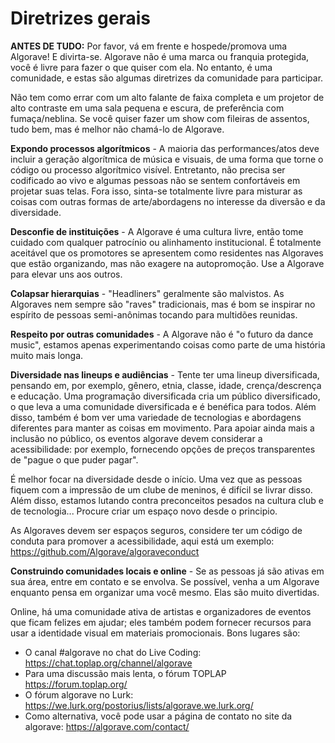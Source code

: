 # Diretrizes gerais

**ANTES DE TUDO:** Por favor, vá em frente e hospede/promova uma Algorave! E divirta-se. Algorave não é uma marca ou franquia protegida, você é livre para fazer o que quiser com ela. No entanto, é uma comunidade, e estas são algumas diretrizes da comunidade para participar.

Não tem como errar com um alto falante de faixa completa e um projetor de alto contraste em uma sala pequena e escura, de preferência com fumaça/neblina. Se você quiser fazer um show com fileiras de assentos, tudo bem, mas é melhor não chamá-lo de Algorave.

**Expondo processos algorítmicos** -
A maioria das performances/atos deve incluir a geração algorítmica de música e visuais, de uma forma que torne o código ou processo algorítmico visível. Entretanto, não precisa ser codificado ao vivo e algumas pessoas não se sentem confortáveis em projetar suas telas. Fora isso, sinta-se totalmente livre para misturar as coisas com outras formas de arte/abordagens no interesse da diversão e da diversidade.

**Desconfie de instituições** -
A Algorave é uma cultura livre, então tome cuidado com qualquer patrocínio ou alinhamento institucional. É totalmente aceitável que os promotores se apresentem como residentes nas Algoraves que estão organizando, mas não exagere na autopromoção. Use a Algorave para elevar uns aos outros.

**Colapsar hierarquias** -
"Headliners" geralmente são malvistos. As Algoraves nem sempre são "raves" tradicionais, mas é bom se inspirar no espírito de pessoas semi-anônimas tocando para multidões reunidas.

**Respeito por outras comunidades** -
A Algorave não é "o futuro da dance music", estamos apenas experimentando coisas como parte de uma história muito mais longa.

**Diversidade nas lineups e audiências** -
Tente ter uma lineup diversificada, pensando em, por exemplo, gênero, etnia, classe, idade, crença/descrença e educação. Uma programação diversificada cria um público diversificado, o que leva a uma comunidade diversificada e é benéfica para todos. Além disso, também é bom ver uma variedade de tecnologias e abordagens diferentes para manter as coisas em movimento. Para apoiar ainda mais a inclusão no público, os eventos algorave devem considerar a acessibilidade: por exemplo, fornecendo opções de preços transparentes de "pague o que puder pagar".

É melhor focar na diversidade desde o início. Uma vez que as pessoas fiquem com a impressão de um clube de meninos, é difícil se livrar disso. Além disso, estamos lutando contra preconceitos pesados na cultura club e de tecnologia... Procure criar um espaço novo desde o principio.

As Algoraves devem ser espaços seguros, considere ter um código de conduta para promover a acessibilidade, aqui está um exemplo: https://github.com/Algorave/algoraveconduct

**Construindo comunidades locais e online** -
Se as pessoas já são ativas em sua área, entre em contato e se envolva. Se possível, venha a um Algorave enquanto pensa em organizar uma você mesmo. Elas são muito divertidas.

Online, há uma comunidade ativa de artistas e organizadores de eventos que ficam felizes em ajudar; eles também podem fornecer recursos para usar a identidade visual em materiais promocionais. Bons lugares são:

* O canal #algorave no chat do Live Coding: https://chat.toplap.org/channel/algorave
* Para uma discussão mais lenta, o fórum TOPLAP https://forum.toplap.org/
* O fórum algorave no Lurk: https://we.lurk.org/postorius/lists/algorave.we.lurk.org/
* Como alternativa, você pode usar a página de contato no site da algorave: https://algorave.com/contact/
